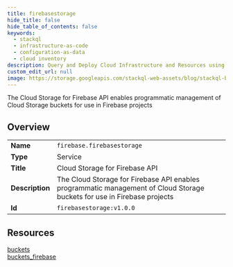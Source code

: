```yaml
---
title: firebasestorage
hide_title: false
hide_table_of_contents: false
keywords:
  - stackql
  - infrastructure-as-code
  - configuration-as-data
  - cloud inventory
description: Query and Deploy Cloud Infrastructure and Resources using SQL
custom_edit_url: null
image: https://storage.googleapis.com/stackql-web-assets/blog/stackql-blog-post-featured-image.png
---
```

The Cloud Storage for Firebase API enables programmatic management of Cloud Storage buckets for use in Firebase projects  
    

## Overview
<table><tbody>
<tr><td><b>Name</b></td><td><code>firebase.firebasestorage</code></td></tr>
<tr><td><b>Type</b></td><td>Service</td></tr>
<tr><td><b>Title</b></td><td>Cloud Storage for Firebase API</td></tr>
<tr><td><b>Description</b></td><td>The Cloud Storage for Firebase API enables programmatic management of Cloud Storage buckets for use in Firebase projects</td></tr>
<tr><td><b>Id</b></td><td><code>firebasestorage:v1.0.0</code></td></tr>
</tbody></table>

## Resources
<div class="row">
<div class="providerDocColumn">
<a href="/providers/firebase/firebasestorage/buckets/">buckets</a><br />
</div>
<div class="providerDocColumn">
<a href="/providers/firebase/firebasestorage/buckets_firebase/">buckets_firebase</a><br />
</div>
</div>

